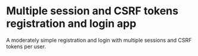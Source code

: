 # Multiple session and CSRF tokens registration and login app
A moderately simple registration and login with multiple sessions and CSRF tokens per user.
